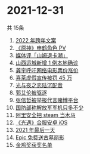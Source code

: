 # 2021-12-31
  共 15条

  <!-- BEGIN -->
  <!-- 最后更新时间:Fri Dec 31 2021 20:12:27 GMT+0000 (Coordinated Universal Time) -->
  1. [2022 年跨年文案](https://www.zhihu.com/search?q=跨年文案)
1. [《原神》申鹤角色 PV](https://www.zhihu.com/search?q=原神)
1. [媒体评「山姆退卡潮」](https://www.zhihu.com/search?q=山姆退卡潮)
1. [山西运城新增 1 例本地确诊](https://www.zhihu.com/search?q=山西疫情)
1. [龚宇呼吁网络电影票价涨价](https://www.zhihu.com/search?q=网络电影票价涨价)
1. [喜茶虚假宣传被罚 45 万](https://www.zhihu.com/search?q=喜茶虚假宣传)
1. [光与夜之恋陆沉配音](https://www.zhihu.com/search?q=光与夜之恋)
1. [郭艾伦被驱逐](https://www.zhihu.com/search?q=郭艾伦被驱逐)
1. [张信哲被举报代言赌博平台](https://www.zhihu.com/search?q=张信哲被举报)
1. [国防部称解放军军机只多不少](https://www.zhihu.com/search?q=解放军军机)
1. [阿里安全把 steam 当木马](https://www.zhihu.com/search?q=steam)
1. [《光遇》合服安卓 iOS](https://www.zhihu.com/search?q=光遇)
1. [2021 年最后一天](https://www.zhihu.com/search?q=2021最后一天)
1. [Epic 免费送古墓丽影](https://www.zhihu.com/search?q=epic)
1. [金鸡奖获奖名单](https://www.zhihu.com/search?q=金鸡奖)
  <!-- END -->
  